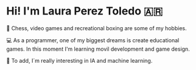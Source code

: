# Hi! I'm Laura Perez Toledo 🇦🇷

👾 Chess, video games and recreational boxing are some of my hobbies.

💻 As a programmer, one of my biggest dreams is create educational games. In this moment I'm learning movil development and game design.

🤖 To add, I´m really interesting in IA and machine learning.
